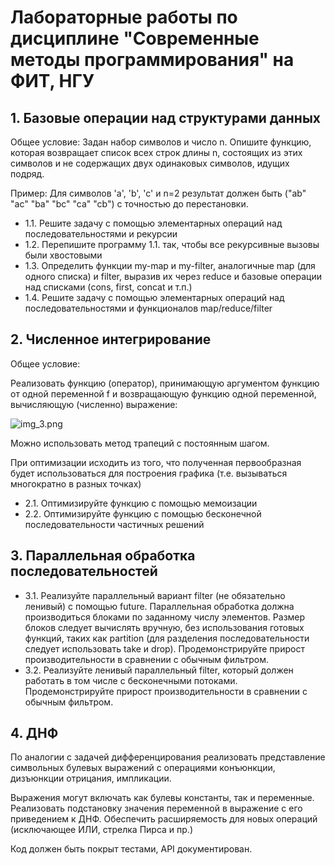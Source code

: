 # Лабораторные работы по дисциплине "Cовременные методы программирования" на ФИТ, НГУ

## 1. Базовые операции над структурами данных

Общее условие:
Задан набор символов и число n. Опишите функцию, которая возвращает список всех строк длины n, состоящих из этих символов и не содержащих двух одинаковых символов, идущих подряд.

Пример:
Для символов 'а', 'b', 'c' и n=2 результат должен быть ("ab" "ac" "ba" "bc" "ca" "cb") с точностью до перестановки.

- 1.1. Решите задачу с помощью элементарных операций над последовательностями и рекурсии
- 1.2. Перепишите программу 1.1. так, чтобы все рекурсивные вызовы были хвостовыми
- 1.3. Определить функции my-map и my-filter, аналогичные map (для одного списка) и filter, выразив их через reduce и базовые операции над списками (cons, first, concat и т.п.)
- 1.4. Решите задачу с помощью элементарных операций над последовательностями и функционалов map/reduce/filter


## 2. Численное интегрирование
Общее условие:

Реализовать функцию (оператор), принимающую аргументом функцию от одной переменной f и возвращающую функцию одной переменной, вычисляющую (численно) выражение:

![img_3.png](img_3.png)

Можно использовать метод трапеций с постоянным шагом.

При оптимизации исходить из того, что полученная первообразная будет использоваться для построения графика (т.е. вызываться многократно в разных точках)

- 2.1. Оптимизируйте функцию с помощью мемоизации
- 2.2. Оптимизируйте функцию с помощью бесконечной последовательности частичных решений


## 3. Параллельная обработка последовательностей
- 3.1. Реализуйте параллельный вариант filter (не обязательно ленивый) с помощью future. Параллельная обработка должна производиться блоками по заданному числу элементов. Размер блоков следует вычислять вручную, без использования готовых функций, таких как partition (для разделения последовательности следует использовать take и drop). Продемонстрируйте прирост производительности в сравнении с обычным фильтром.
- 3.2. Реализуйте ленивый параллельный filter, который должен работать в том числе с бесконечными потоками. Продемонстрируйте прирост производительности в сравнении с обычным фильтром.

## 4. ДНФ
По аналогии с задачей дифференцирования реализовать представление символьных булевых выражений с операциями конъюнкции, дизъюнкции отрицания, импликации.

Выражения могут включать как булевы константы, так и переменные. Реализовать подстановку значения переменной в выражение с его приведением к ДНФ. Обеспечить расширяемость для новых операций (исключающее ИЛИ, стрелка Пирса и пр.)

Код должен быть покрыт тестами, API документирован.
